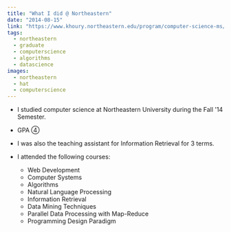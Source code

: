 ```yaml
---
title: "What I did @ Northeastern"
date: "2014-08-15"
link: "https://www.khoury.northeastern.edu/program/computer-science-ms/"
tags:  
  - northeastern
  - graduate
  - computerscience
  - algorithms
  - datascience
images:  
  - northeastern
  - hat
  - computerscience
---
```


- I studied computer science at Northeastern University during the Fall '14 Semester.

- GPA ④

- I was also the teaching assistant for Information Retrieval for 3 terms.

- I attended the following courses:
   + Web Development
   + Computer Systems
   + Algorithms
   + Natural Language Processing
   + Information Retrieval
   + Data Mining Techniques
   + Parallel Data Processing with Map-Reduce
   + Programming Design Paradigm
     
